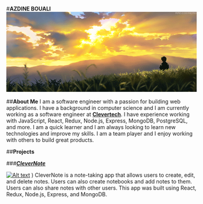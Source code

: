 #**AZDINE BOUALI**
![Alt **text**](./images/hero.gif)

##**About Me**
I am a software engineer with a passion for building web applications. I have a background in computer science and I am currently working as a software engineer at [**Clevertech**](https://www.clevertech.biz/). I have experience working with JavaScript, React, Redux, Node.js, Express, MongoDB, PostgreSQL, and more. I am a quick learner and I am always looking to learn new technologies and improve my skills. I am a team player and I enjoy working with others to build great products.

##**Projects**

###[**_CleverNote_**](https://clevernote.herokuapp.com/)

[![Alt text](./images/clevernote.png)](https://clevernote.herokuapp.com/)
)
CleverNote is a note-taking app that allows users to create, edit, and delete notes. Users can also create notebooks and add notes to them. Users can also share notes with other users. This app was built using React, Redux, Node.js, Express, and MongoDB.

</body>
